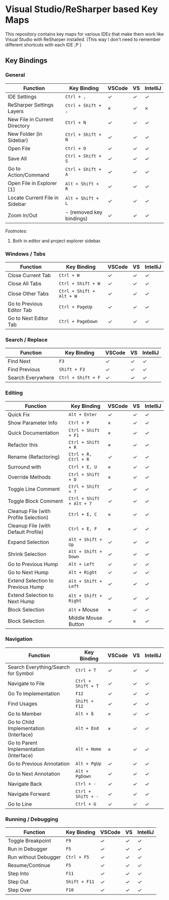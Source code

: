 ﻿# Visual Studio/ReSharper based Key Maps

This repository contains key maps for various IDEs that make them work like Visual Studio with ReSharper installed. (This way I don't need to remember different shortcuts with each IDE ;P )

## Key Bindings

### General

| Function                          | Key Binding               | VSCode | VS | IntelliJ
| --------------------------------- | ------------------------- | ------ | -- | --------
| IDE Settings                      | `Ctrl + ,`                | ✓ | ✓ | ✓
| ReSharper Settings Layers         | `Ctrl + Shift + ,`        | × | ✓ | ×
| New File in Current Directory     | `Ctrl + N`                | ✓ | ✓ | ✓
| New Folder (in Sidebar)           | `Ctrl + Shift + N`        | ✓ | ✓ | ✓
| Open File                         | `Ctrl + O`                | ✓ | ✓ | ✓
| Save All                          | `Ctrl + Shift + S`        | ✓ | ✓ | ✓
| Go to Action/Command              | `Ctrl + Shift + A`        | ✓ | ✓ | ✓
| Open File in Explorer [1]         | `Alt + Shift + R`         | ✓ | ✓ | ✓
| Locate Current File in Sidebar    | `Alt + Shift + L`         | ✓ | ✓ | ✓
| Zoom In/Out                       | - (removed key bindings)  | ✓ | ✓ | ✓

*Footnotes:*

1.  Both in editor and project explorer sidebar.

### Windows / Tabs

| Function                  | Key Binding               | VSCode | VS | IntelliJ
| ------------------------- | ------------------------- | ------ | -- | --------
| Close Current Tab         | `Ctrl + W`                | ✓ | ✓ | ✓
| Close All Tabs            | `Ctrl + Shift + W`        | ✓ | ✓ | ✓
| Close Other Tabs          | `Ctrl + Shift + Alt + W`  | ✓ | ✓ | ✓
| Go to Previous Editor Tab | `Ctrl + PageUp`           | ✓ | ✓ | ✓
| Go to Next Editor Tab     | `Ctrl + PageDown`         | ✓ | ✓ | ✓

### Search / Replace

| Function          | Key Binding           | VSCode | VS | IntelliJ
| ----------------- | --------------------- | ------ | -- | --------
| Find Next         | `F3`                  | ✓ | ✓ | ✓
| Find Previous     | `Shift + F3`          | ✓ | ✓ | ✓
| Search Everywhere | `Ctrl + Shift + F`    | ✓ | ✓ | ✓

### Editing

| Function                                  | Key Binding               | VSCode | VS | IntelliJ
| ----------------------------------------- | ------------------------- | ------ | -- | --------
| Quick Fix                                 | `Alt + Enter`             | ✓ | ✓ | ✓
| Show Parameter Info                       | `Ctrl + P`                | × | ✓ | ✓
| Quick Documentation                       | `Ctrl + Shift + F1`       | × | ✓ | ✓
| Refactor this                             | `Ctrl + Shift + R`        | × | ✓ | ✓
| Rename (Refactoring)                      | `Ctrl + R, Ctrl + R`      | ✓ | ✓ | ✓
| Surround with                             | `Ctrl + E, U`             | × | ✓ | ✓
| Override Methods                          | `Ctrl + Shift + O`        | × | ✓ | ✓
| Toggle Line Comment                       | `Ctrl + Shift + 7`        | ✓ | ✓ | ✓
| Toggle Block Comment                      | `Ctrl + Shift + Alt + 7`  | ✓ | ✓ | ✓
| Cleanup File (with Profile Selection)     | `Ctrl + E, C`             | × | ✓ | ✓
| Cleanup File (with Default Profile)       | `Ctrl + E, F`             | × | ✓ | ✓
| Expand Selection                          | `Alt + Shift + Up`        | ✓ | ✓ | ✓
| Shrink Selection                          | `Alt + Shift + Down`      | ✓ | ✓ | ✓
| Go to Previous Hump                       | `Alt + Left`              | ✓ | ✓ | ✓
| Go to Next Hump                           | `Alt + Right`             | ✓ | ✓ | ✓
| Extend Selection to Previous Hump         | `Alt + Shift + Left`      | ✓ | ✓ | ✓
| Extend Selection to Next Hump             | `Alt + Shift + Right`     | ✓ | ✓ | ✓
| Block Selection                           | `Alt` + Mouse             | × | ✓ | ✓
| Block Selection                           | Middle Mouse Button       | ✓ | × | ✓

### Navigation

| Function                                  | Key Binding           | VSCode | VS | IntelliJ
| ----------------------------------------- | --------------------- | ------ | -- | --------
| Search Everything/Search for Symbol       | `Ctrl + T`            | ✓ | ✓ | ✓
| Navigate to File                          | `Ctrl + Shift + T`    | ✓ | ✓ | ✓
| Go To Implementation                      | `F12`                 | ✓ | ✓ | ✓
| Find Usages                               | `Shift + F12`         | ✓ | ✓ | ✓
| Go to Member                              | `Alt + ß`             | × | ✓ | ✓
| Go to Child Implementation (Interface)    | `Alt + End`           | × | ✓ | ✓
| Go to Parent Implementation (Interface)   | `Alt + Home`          | × | ✓ | ✓
| Go to Previous Annotation                 | `Alt + PgUp`          | ✓ | ✓ | ✓
| Go to Next Annotation                     | `Alt + PgDown`        | ✓ | ✓ | ✓
| Navigate Back                             | `Ctrl + -`            | ✓ | ✓ | ✓
| Navigate Forward                          | `Ctrl + Shift + -`    | ✓ | ✓ | ✓
| Go to Line                                | `Ctrl + G`            | ✓ | ✓ | ✓

### Running / Debugging

| Function              | Key Binding   | VSCode | VS | IntelliJ
| --------------------- | ------------- | ------ | -- | --------
| Toggle Breakpoint     | `F9`          | ✓ | ✓ | ✓
| Run in Debugger       | `F5`          | ✓ | ✓ | ✓
| Run without Debugger  | `Ctrl + F5`   | ✓ | ✓ | ✓
| Resume/Continue       | `F5`          | ✓ | ✓ | ✓
| Step Into             | `F11`         | ✓ | ✓ | ✓
| Step Out              | `Shift + F11` | ✓ | ✓ | ✓
| Step Over             | `F10`         | ✓ | ✓ | ✓
